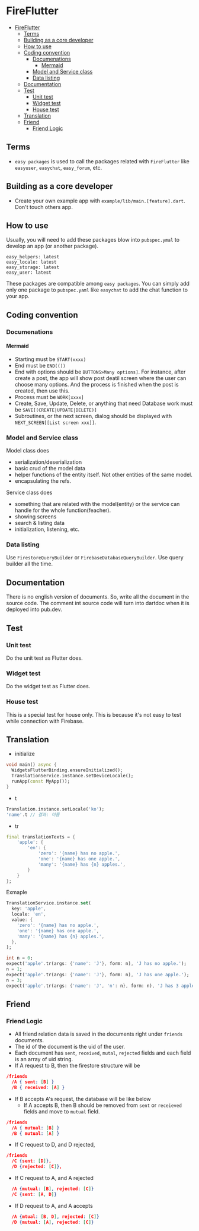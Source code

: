 # FireFlutter


- [FireFlutter](#fireflutter)
  - [Terms](#terms)
  - [Building as a core developer](#building-as-a-core-developer)
  - [How to use](#how-to-use)
  - [Coding convention](#coding-convention)
    - [Documenations](#documenations)
      - [Mermaid](#mermaid)
    - [Model and Service class](#model-and-service-class)
    - [Data listing](#data-listing)
  - [Documentation](#documentation)
  - [Test](#test)
    - [Unit test](#unit-test)
    - [Widget test](#widget-test)
    - [House test](#house-test)
  - [Translation](#translation)
  - [Friend](#friend)
    - [Friend Logic](#friend-logic)


## Terms

- `easy packages` is used to call the packages related with `FireFlutter` like `easyuser`, `easychat`, `easy_forum`, etc.


## Building as a core developer

- Create your own example app with `example/lib/main.[feature].dart`. Don't touch others app.



## How to use

Usually, you will need to add these packages blow into `pubspec.ymal` to develop an app (or another package).

```
easy_helpers: latest
easy_locale: latest
easy_storage: latest
easy_user: latest
```

These packages are compatible among `easy packages`. You can simply add only one package to `pubspec.yaml` like `easychat` to add the chat function to your app.





## Coding convention


### Documenations

#### Mermaid

- Starting must be `START(xxxx)`
- End must be `END(())`
- End with options should be `BUTTONS>Many options]`. For instance, after create a post, the app will show post deatil screen where the user can choose many options. And the process is finished when the post is created, then use this.
- Process must be `WORK[xxxx]`
- Create, Save, Update, Delete, or anything that need Database work must be `SAVE[(CREATE|UPDATE|DELETE)]`
- Subroutines, or the next screen, dialog should be displayed with `NEXT_SCREEN[[List screen xxx]]`.


### Model and Service class

Model class does
- serialization/deserialization
- basic crud of the model data
- helper functions of the entity itself. Not other entities of the same model.
- encapsulating the refs.

Service class does
- something that are related with the model(entity) or the service can handle for the whole function(feacher).
- showing screens
- search & listing data
- initialization, listening, etc.


### Data listing

Use `FirestoreQueryBuilder` or `FirebaseDatabaseQueryBuilder`. Use query builder all the time.



## Documentation

There is no english version of documents. So, write all the document in the source code. The comment int source code will turn into dartdoc when it is deployed into pub.dev.


## Test


### Unit test

Do the unit test as Flutter does.

### Widget test


Do the widget test as Flutter does.


### House test


This is a special test for house only. This is because it's not easy to test while connection with Firebase.



## Translation

- initialize

```dart
void main() async {
  WidgetsFlutterBinding.ensureInitialized();
  TranslationService.instance.setDeviceLocale();
  runApp(const MyApp());
}
```

- t
```dart
Translation.instance.setLocale('ko');
'name'.t // 결과: 이름
```


- tr

```dart
final translationTexts = {
    'apple': {
        'en': {
            'zero': '{name} has no apple.',
            'one': '{name} has one apple.',
            'many': '{name} has {n} apples.',
        }
    }
};
```

Exmaple

```dart
TranslationService.instance.set(
  key: 'apple',
  locale: 'en',
  value: {
    'zero': '{name} has no apple.',
    'one': '{name} has one apple.',
    'many': '{name} has {n} apples.',
  },
);

int n = 0;
expect('apple'.tr(args: {'name': 'J'}, form: n), 'J has no apple.');
n = 1;
expect('apple'.tr(args: {'name': 'J'}, form: n), 'J has one apple.');
n = 3;
expect('apple'.tr(args: {'name': 'J', 'n': n}, form: n), 'J has 3 apples.');
```


## Friend


### Friend Logic


- All friend relation data is saved in the documents right under `friends` documents.
- The id of the document is the uid of the user.
- Each document has `sent`, `received`, `mutal`, `rejected` fields and each field is an array of uid string.
- If A request to B, then the firestore structure will be
```json
/friends
  /A { sent: [B] }
  /B { received: [A] }
```


- If B accepts A's request, the database will be like below
  - If A accepts B, then B should be removed from `sent` or `receieved` fields and move to `mutual` field.
```json
/friends
  /A { mutual: [B] }
  /B { mutual: [A] }
```


- If C request to D, and D rejected,
```json
/friends
  /C {sent: [D]},
  /D {rejected: [C]},
```

- If C request to A, and A rejected
```json
  /A {mutual: [B], rejected: [C]}
  /C {sent: [A, D]}
```


- If D request to A, and A accepts
```json
  /A {mtual: [B, D], rejected: [C]}
  /D {mutual: [A], rejected: [C]}
```


